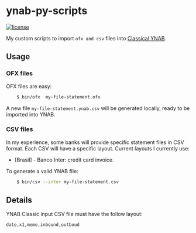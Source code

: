 # ynab-py-scripts

[![license][license-badge]](https://help.github.com/en/articles/licensing-a-repository)

My custom scripts to import `ofx and csv` files into [Classical YNAB](https://classic.youneedabudget.com/).

## Usage

### OFX files

OFX files are easy:

```sh
    $ bin/ofx  my-file-statement.ofx
```

A new file `my-file-statement.ynab.csv` will be generated locally, ready to be imported into YNAB.

### CSV files

In my experience, some banks will provide specific statement files in CSV format.
Each CSV will have a specific layout. Current layouts I currently use:

- [Brasil] - Banco Inter: credit card invoice.


To generate a valid YNAB file:

```sh
    $ bin/csv --inter my-file-statement.csv
```


## Details

YNAB Classic input CSV file must have the follow layout:

```csv
date,x1,memo,inbound,outboud
```


[LICENSE]: ./LICENSE
[license-badge]: https://img.shields.io/badge/license-MIT-blue.svg
